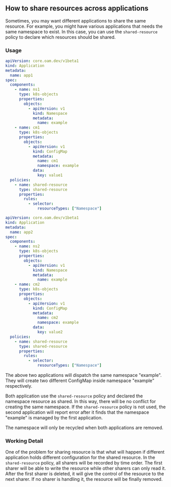 ## How to share resources across applications

Sometimes, you may want different applications to share the same resource.
For example, you might have various applications that needs the same namespace to exist.
In this case, you can use the `shared-resource` policy to declare which resources should be shared.

### Usage

```yaml
apiVersion: core.oam.dev/v1beta1
kind: Application
metadata:
  name: app1
spec:
  components:
    - name: ns1
      type: k8s-objects
      properties:
        objects:
          - apiVersion: v1
            kind: Namespace
            metadata:
              name: example
    - name: cm1
      type: k8s-objects
      properties:
        objects:
          - apiVersion: v1
            kind: ConfigMap
            metadata:
              name: cm1
              namespace: example
            data:
              key: value1
  policies:
    - name: shared-resource
      type: shared-resource
      properties:
        rules:
          - selector:
              resourceTypes: ["Namespace"]
```

```yaml
apiVersion: core.oam.dev/v1beta1
kind: Application
metadata:
  name: app2
spec:
  components:
    - name: ns2
      type: k8s-objects
      properties:
        objects:
          - apiVersion: v1
            kind: Namespace
            metadata:
              name: example
    - name: cm2
      type: k8s-objects
      properties:
        objects:
          - apiVersion: v1
            kind: ConfigMap
            metadata:
              name: cm2
              namespace: example
            data:
              key: value2
  policies:
    - name: shared-resource
      type: shared-resource
      properties:
        rules:
          - selector:
              resourceTypes: ["Namespace"]
```

The above two applications will dispatch the same namespace "example".
They will create two different ConfigMap inside namespace "example" respectively.

Both application use the `shared-resource` policy and declared the namespace resource as shared.
In this way, there will be no conflict for creating the same namespace.
If the `shared-resource` policy is not used, the second application will report error after it finds that the namespace "example" is managed by the first application. 

The namespace will only be recycled when both applications are removed.

### Working Detail

One of the problem for sharing resource is that what will happen if different application holds different configuration for the shared resource.
In the `shared-resource` policy, all sharers will be recorded by time order. The first sharer will be able to write the resource while other sharers can only read it. After the first sharer is deleted, it will give the control of the resource to the next sharer. If no sharer is handling it, the resource will be finally removed.
